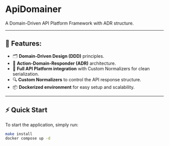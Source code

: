 # ApiDomainer
A Domain-Driven API Platform Framework with ADR structure.

---

## 🚀 Features:
- 🗂️ **Domain-Driven Design (DDD)** principles.
- 🎯 **Action-Domain-Responder (ADR)** architecture.
- 🔄 **Full API Platform integration** with Custom Normalizers for clean serialization.
- 🔍 **Custom Normalizers** to control the API response structure.
- 📦 **Dockerized environment** for easy setup and scalability.

---

## ⚡️ Quick Start
To start the application, simply run:

```bash
make install
docker compose up -d
